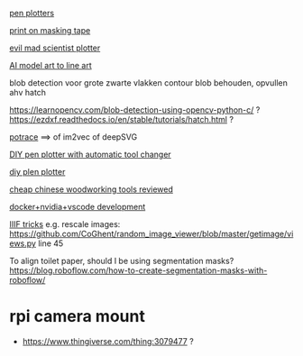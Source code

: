[pen plotters](https://uunatek.com/top-5-best-axidraw-xy-plotter-pen-plotter-alternatives/)

[print on masking tape](https://hackaday.com/2022/05/09/all-the-sticky-labels-you-could-ever-need-no-drm-just-masking-tape/)

[evil mad scientist plotter](https://shop.evilmadscientist.com/)

[AI model art to line art](https://github.com/vijishmadhavan/ArtLine)

blob detection voor grote zwarte vlakken
contour blob behouden, opvullen ahv hatch

https://learnopencv.com/blob-detection-using-opencv-python-c/ ?
https://ezdxf.readthedocs.io/en/stable/tutorials/hatch.html ?


[potrace](https://pypi.org/project/pypotrace/) ==> of im2vec of deepSVG

[DIY pen plotter with automatic tool changer](https://www.youtube.com/watch?v=virDtVVt2Xo)

[diy plen plotter](https://www.youtube.com/watch?v=u26Wt8eY5zc)

[cheap chinese woodworking tools reviewed](https://www.hookedonwood.online/China-Tools/)

[docker+nvidia+vscode development](https://blog.roboflow.com/nvidia-docker-vscode-pytorch/)



[IIIF tricks](https://iiif.io/api/image/3.0/)
e.g. rescale images: https://github.com/CoGhent/random_image_viewer/blob/master/getimage/views.py line 45


To align toilet paper, should I be using segmentation masks?
https://blog.roboflow.com/how-to-create-segmentation-masks-with-roboflow/



# rpi camera mount

- https://www.thingiverse.com/thing:3079477 ?
